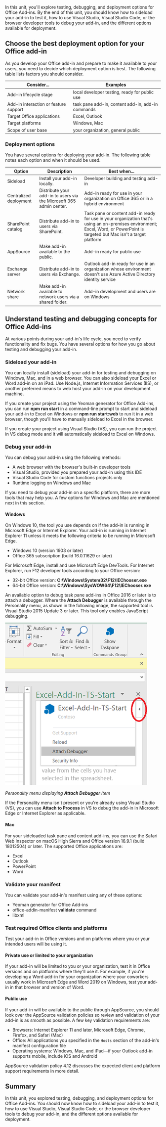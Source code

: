 In this unit, you'll explore testing, debugging, and deployment options for Office Add-ins. By the end of this unit, you should know how to sideload your add-in to test it, how to use Visual Studio, Visual Studio Code, or the browser developer tools to debug your add-in, and the different options available for deployment.

## Choose the best deployment option for your Office add-in

As you develop your Office add-in and prepare to make it available to your users, you need to decide which deployment option is best. The following table lists factors you should consider.

|              Consider...              |                     Examples                      |
| ------------------------------------- | ------------------------------------------------- |
| Add-in lifecycle stage                | local developer testing, ready for public use     |
| Add-in interaction or feature support | task pane add-in, content add-in, add-in commands |
| Target Office applications            | Excel, Outlook                                    |
| Target platforms                      | Windows, Mac                                      |
| Scope of user base                    | your organization, general public                 |

### Deployment options

You have several options for deploying your add-in. The following table notes each option and when it should be used.

|         Option         |                             Description                             |                                                                                  Best when...                                                                                  |
| ---------------------- | ------------------------------------------------------------------- | ------------------------------------------------------------------------------------------------------------------------------------------------------------------------------ |
| Sideload               | Install your add-in locally.                                        | Developer building and testing add-in                                                                                                                                          |
| Centralized deployment | Distribute your add-in to users via the Microsoft 365 admin center. | Add-in ready for use in your organization on Office 365 or in a hybrid environment                                                                                             |
| SharePoint catalog     | Distribute add-in to users via SharePoint.                          | Task pane or content add-in ready for use in your organization that's using an on-premises environment; Excel, Word, or PowerPoint is targeted but Mac isn't a target platform |
| AppSource              | Make add-in available to the public.                                | Add-in ready for public use                                                                                                                                                    |
| Exchange server        | Distribute add-in to users via Exchange.                            | Outlook add-in ready for use in an organization whose environment doesn't use Azure Active Directory identity service                                                          |
| Network share          | Make add-in available to network users via a shared folder.         | Add-in development and users are on Windows                                                                                                                                    |

## Understand testing and debugging concepts for Office Add-ins

At various points during your add-in's life cycle, you need to verify functionality and fix bugs. You have several options for how you go about testing and debugging your add-in.

### Sideload your add-in

You can locally install (sideload) your add-in for testing and debugging on Windows, Mac, and in a web browser. You can also sideload your Excel or Word add-in on an iPad. Use Node.js, Internet Information Services (IIS), or another preferred means to web host your add-in on your development machine.

If you create your project using the Yeoman generator for Office Add-ins, you can run **npm run start** in a command-line prompt to start and sideload your add-in to Excel on Windows or **npm run start:web** to run it in a web browser, though you'll have to manually sideload to Excel in the browser.

If you create your project using Visual Studio (VS), you can run the project in VS debug mode and it will automatically sideload to Excel on Windows.

### Debug your add-in

You can debug your add-in using the following methods:

- A web browser with the browser's built-in developer tools
- Visual Studio, provided you prepared your add-in using this IDE
- Visual Studio Code for custom functions projects only
- Runtime logging on Windows and Mac

If you need to debug your add-in on a specific platform, there are more tools that may help you. A few options for Windows and Mac are mentioned next in this section.

#### Windows

On Windows 10, the tool you use depends on if the add-in is running in Microsoft Edge or Internet Explorer. Your add-in is running in Internet Explorer 11 unless it meets the following criteria to be running in Microsoft Edge.

- Windows 10 (version 1903 or later)
- Office 365 subscription (build 16.0.11629 or later)

For Microsoft Edge, install and use Microsoft Edge DevTools. For Internet Explorer, run F12 developer tools according to your Office version:

- 32-bit Office version: **C:\Windows\System32\F12\IEChooser.exe**
- 64-bit Office version: **C:\Windows\SysWOW64\F12\IEChooser.exe**

An available option to debug task pane add-ins in Office 2016 or later is to attach a debugger. Where the **Attach Debugger** is available through the Personality menu, as shown in the following image, the supported tool is Visual Studio 2015 Update 3 or later. This tool only enables JavaScript debugging.

![Personality menu displaying **Attach Debugger** item in Excel on Windows](../media/05-attach-debugger.png)

*Personality menu displaying **Attach Debugger** item*

If the Personality menu isn't present or you're already using Visual Studio (VS), you can use **Attach to Process** in VS to debug the add-in in Microsoft Edge or Internet Explorer as applicable.

#### Mac

For your sideloaded task pane and content add-ins, you can use the Safari Web Inspector on macOS High Sierra and Office version 16.9.1 (build 18012504) or later. The supported Office applications are:

- Excel
- Outlook
- PowerPoint
- Word

### Validate your manifest

You can validate your add-in's manifest using any of these options:

- Yeoman generator for Office Add-ins
- office-addin-manifest **validate** command
- libxml

### Test required Office clients and platforms

Test your add-in in Office versions and on platforms where you or your intended users will be using it.

#### Private use or limited to your organization

If your add-in will be limited to you or your organization, test it in Office versions and on platforms where they'll use it. For example, if you're developing a Word add-in for your organization where your coworkers usually work in Microsoft Edge and Word 2019 on Windows, test your add-in in that browser and version of Word.

#### Public use

If your add-in will be available to the public through AppSource, you should look over the AppSource validation policies so review and validation of your add-in is as smooth as possible. A few key validation requirements are:

- Browsers: Internet Explorer 11 and later, Microsoft Edge, Chrome, Firefox, and Safari (Mac)
- Office: All applications you specified in the `Hosts` section of the add-in's manifest configuration file
- Operating systems: Windows, Mac, and iPad&mdash;if your Outlook add-in supports mobile, include iOS and Android

AppSource validation policy 4.12 discusses the expected client and platform support requirements in more detail.

## Summary

In this unit, you explored testing, debugging, and deployment options for Office Add-ins. You should now know how to sideload your add-in to test it, how to use Visual Studio, Visual Studio Code, or the browser developer tools to debug your add-in, and the different options available for deployment.
